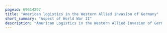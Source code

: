```yaml
---
pageid: 69614297
title: "American logistics in the Western Allied invasion of Germany"
short_summary: "Aspect of World War II"
description: "American Logistics in the Western Allied Invasion of Germany supported the american and french Operations in Northwest Europe during the second World War from 26 January 1945 until the End of World War Ii in Europe on 8 May 1945."
---
```

